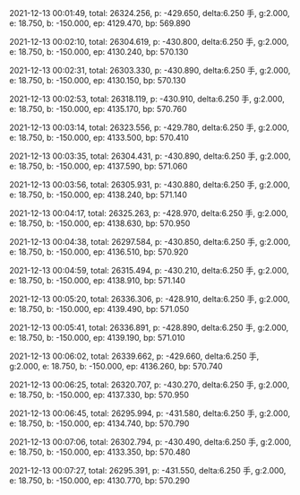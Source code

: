 2021-12-13 00:01:49, total: 26324.256, p: -429.650, delta:6.250 手, g:2.000, e: 18.750, b: -150.000, ep: 4129.470, bp: 569.890

2021-12-13 00:02:10, total: 26304.619, p: -430.800, delta:6.250 手, g:2.000, e: 18.750, b: -150.000, ep: 4130.240, bp: 570.130

2021-12-13 00:02:31, total: 26303.330, p: -430.890, delta:6.250 手, g:2.000, e: 18.750, b: -150.000, ep: 4130.150, bp: 570.130

2021-12-13 00:02:53, total: 26318.119, p: -430.910, delta:6.250 手, g:2.000, e: 18.750, b: -150.000, ep: 4135.170, bp: 570.760

2021-12-13 00:03:14, total: 26323.556, p: -429.780, delta:6.250 手, g:2.000, e: 18.750, b: -150.000, ep: 4133.500, bp: 570.410

2021-12-13 00:03:35, total: 26304.431, p: -430.890, delta:6.250 手, g:2.000, e: 18.750, b: -150.000, ep: 4137.590, bp: 571.060

2021-12-13 00:03:56, total: 26305.931, p: -430.880, delta:6.250 手, g:2.000, e: 18.750, b: -150.000, ep: 4138.240, bp: 571.140

2021-12-13 00:04:17, total: 26325.263, p: -428.970, delta:6.250 手, g:2.000, e: 18.750, b: -150.000, ep: 4138.630, bp: 570.950

2021-12-13 00:04:38, total: 26297.584, p: -430.850, delta:6.250 手, g:2.000, e: 18.750, b: -150.000, ep: 4136.510, bp: 570.920

2021-12-13 00:04:59, total: 26315.494, p: -430.210, delta:6.250 手, g:2.000, e: 18.750, b: -150.000, ep: 4138.910, bp: 571.140

2021-12-13 00:05:20, total: 26336.306, p: -428.910, delta:6.250 手, g:2.000, e: 18.750, b: -150.000, ep: 4139.490, bp: 571.050

2021-12-13 00:05:41, total: 26336.891, p: -428.890, delta:6.250 手, g:2.000, e: 18.750, b: -150.000, ep: 4139.190, bp: 571.010

2021-12-13 00:06:02, total: 26339.662, p: -429.660, delta:6.250 手, g:2.000, e: 18.750, b: -150.000, ep: 4136.260, bp: 570.740

2021-12-13 00:06:25, total: 26320.707, p: -430.270, delta:6.250 手, g:2.000, e: 18.750, b: -150.000, ep: 4137.330, bp: 570.950

2021-12-13 00:06:45, total: 26295.994, p: -431.580, delta:6.250 手, g:2.000, e: 18.750, b: -150.000, ep: 4134.740, bp: 570.790

2021-12-13 00:07:06, total: 26302.794, p: -430.490, delta:6.250 手, g:2.000, e: 18.750, b: -150.000, ep: 4133.350, bp: 570.480

2021-12-13 00:07:27, total: 26295.391, p: -431.550, delta:6.250 手, g:2.000, e: 18.750, b: -150.000, ep: 4130.770, bp: 570.290